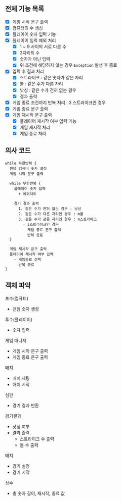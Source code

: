## 전체 기능 목록
- [x] 게임 시작 문구 출력
- [x] 컴퓨터의 수 생성
- [x] 플레이어 숫자 입력 기능
- [x] 플레이어 입력 예외 처리
  - [x] 1 ~ 9 사이의 서로 다른 수
  - [x] 3자리의 수
  - [x] 숫자가 아닌 입력
  - [x] 위 조건에 해당하지 않는 경우 `Exception` 발생 후 종료
- [x] 입력 후 결과 처리
  - [x] 스트라이크 : 같은 숫자가 같은 자리
  - [x] 볼 : 같은 수가 다른 자리
  - [x] 낫싱 : 같은 수가 전혀 없는 경우
  - [x] 결과 출력
- [x] 게임 종료 조건까지 반복 처리 : 3 스트라이크인 경우 
- [x] 게임 종료 문구 출력
- [x] 게임 재시작 문구 출력
  - [x] 플레이어 재시작 여부 입력 기능 
  - [x] 게임 재시작 처리
  - [x] 게임 종료 처리

## 의사 코드
```Plain Text
while 무한반복 {
  랜덤 컴퓨터 숫자 설정
  게임 시작 문구 출력
  
  while 무한반복 { 
    플레이어 숫자 입력
      + 예외처리
    
    경기 결과 출력
      1. 같은 수가 전혀 없는 경우 : 낫싱
      2. 같은 수가 다른 자리인 경우 : m볼
      3. 같은 수가 같은 자리인 경우 : n스트라이크
        - 3스트라이크인 경우
          게임 종료 문구 출력
          반복 종료
  }
  
  게임 재시작 문구 출력
  플레이어 재시작 여부 입력
    - 게임종료 선택
      반복 종료
}
```

## 객체 파악
포수(컴퓨터)
- 랜덤 숫자 생성

투수(플레이어)
- 숫자 입력

게임 매니저
- 게임 시작 문구 출력
- 게임 종료 문구 출력

매치
- 매치 세팅
- 매치 시작
  
심판
- 경기 결과 반환

경기결과
- 낫싱 여부
- 결과 출력
  - 스트라이크 수 출력
  - 볼 수 출력

매치
- 경기 설정
- 경기 시작

상수
- 총 숫자 길이, 재시작, 종료 값